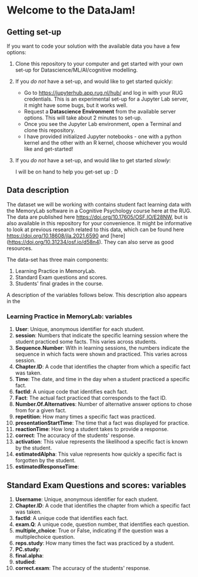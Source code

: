 # Welcome to the DataJam!

## Getting set-up
If you want to code your solution with the available data you have a few options:
  1. Clone this repository to your computer and get started with your own set-up for Datascience/ML/AI/cognitive modelling.
  
  2. If you *do not* have a set-up, and would like to get started quickly:
     - Go to https://jupyterhub.app.rug.nl/hub/ and log in with your RUG credentials. This is an experimental set-up for a Jupyter Lab server, it might have some bugs, but it works well.
     - Request a **Datascience Environment** from the available server options. This will take about 2 minutes to set-up.
     - Once you see the Jupyter Lab environment, open a Terminal and clone this repository. 
     - I have provided initialized Jupyter notebooks - one with a python kernel and the other with an R kernel, choose whichever you would like and get-started!
  
  3. If you *do not* have a set-up, and would like to get started *slowly*:
     
     I will be on hand to help you get-set up : D 

## Data description
The dataset we will be working with contains student fact learning data with the MemoryLab software in a Cognitive Psychology course here at the RUG. The data are published here  https://doi.org/10.17605/OSF.IO/E28NW, but is also available in this repository for your convenience. It might be informative to look at previous research related to this data, which can be found here https://doi.org/10.18608/jla.2021.6590 and [here] (https://doi.org/10.31234/osf.io/d58n4). They can also serve as good resources. 

The data-set has three main components: 
1. Learning Practice in MemoryLab.
2. Standard Exam questions and scores.
3. Students' final grades in the course. 

A description of the variables follows below. This description also appears in the 

### Learning Practice in MemoryLab: variables

1. **User**: Unique, anonymous identifier for each student. 
2. **session**: Numbers that indicate the specific learning session where the student practiced some facts. This varies across students. 
3. **Sequence.Number**: With in learning sessions, the numbers indicate the sequence in which facts were shown and practiced. This varies across session. 
4. **Chapter.ID**: A code that identifies the chapter from which a specific fact was taken. 
5. **Time**: The date, and time in the day when a student practiced a specific fact. 
6. **factId**: A unique code that identifies each fact. 
7. **Fact**: The actual fact practiced that corresponds to the fact ID. 
8. **Number.Of.Alternatives**: Number of alternative answer options to chose from for a given fact. 
9. **repetition**: How many times a specific fact was practiced. 
10. **presentationStartTime**: The time that a fact was displayed for practice.  
11. **reactionTime**: How long a student takes to provide a response. 
12. **correct**: The accuracy of the students' response. 
13. **activation**: This value represents the likelihood a specific fact is known by the student. 
14. **estimatedAlpha**: This value represents how quickly a specific fact is forgotten by the student. 
15. **estimatedResponseTime**:

## Standard Exam Questions and scores: variables

1. **Username**: Unique, anonymous identifier for each student. 
2. **Chapter.ID**:  A code that identifies the chapter from which a specific fact was taken. 
3. **factId**: A unique code that identifies each fact. 
4. **exam.Q**: A unique code, question number, that identifies each question. 
5. **multiple_choice**: True or False, indicating if the question was a multiplechoice question. 
6. **reps.study**: How many times the fact was practiced by a student.  
7. **PC.study**: 
8. **final.alpha**: 
9. **studied**: 
10. **correct.exam**: The accuracy of the students' response.    


